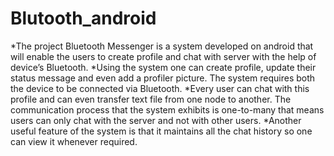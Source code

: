 # Blutooth_android
*The project Bluetooth Messenger is a system developed on android that will enable the users to create profile and chat with server with the help of device’s Bluetooth.
*Using the system one can create profile, update their status message and even add a profiler picture. The system requires both the device to be connected via Bluetooth.
*Every user can chat with this profile and can even transfer text file from one node to another. The communication process that the system exhibits is one-to-many that means users can only chat with the server and not with other users.
*Another useful feature of the system is that it maintains all the chat history so one can view it whenever required.
